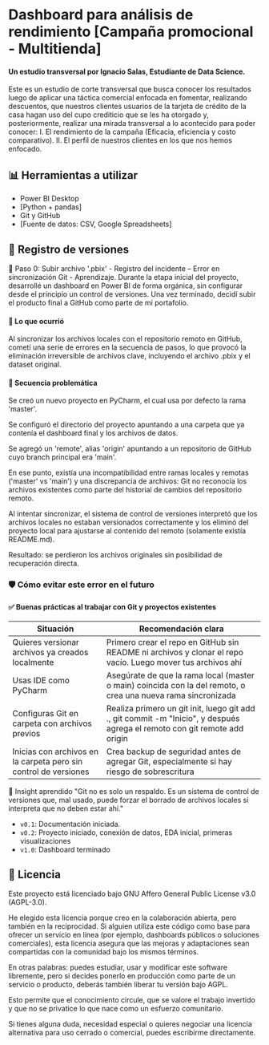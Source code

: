 # Dashboard para análisis de rendimiento [Campaña promocional - Multitienda]
#### Un estudio transversal por Ignacio Salas, Estudiante de Data Science. 

Este es un estudio de corte transversal que busca conocer los resultados luego de aplicar una táctica comercial enfocada en fomentar, realizando descuentos, que nuestros clientes usuarios de la tarjeta de crédito de la casa hagan uso del cupo crediticio que se les ha otorgado y, posteriormente, realizar una mirada transversal a lo acontecido para poder conocer: I. El rendimiento de la campaña (Eficacia, eficiencia y costo comparativo). II. El perfil de nuestros clientes en los que nos hemos enfocado.

## 📊 Herramientas a utilizar
- Power BI Desktop
- [Python + pandas]
- Git y GitHub
- [Fuente de datos: CSV, Google Spreadsheets]

## 🔄 Registro de versiones
🔧 Paso 0: Subir archivo '.pbix' - Registro del incidente – Error en sincronización Git - Aprendizaje.
Durante la etapa inicial del proyecto, desarrollé un dashboard en Power BI de forma orgánica, sin configurar desde el principio un control de versiones. Una vez terminado, decidí subir el producto final a GitHub como parte de mi portafolio.

#### 🧨 Lo que ocurrió
Al sincronizar los archivos locales con el repositorio remoto en GitHub, cometí una serie de errores en la secuencia de pasos, lo que provocó la eliminación irreversible de archivos clave, incluyendo el archivo .pbix y el dataset original.

#### 🧵 Secuencia problemática
Se creó un nuevo proyecto en PyCharm, el cual usa por defecto la rama 'master'.

Se configuró el directorio del proyecto apuntando a una carpeta que ya contenía el dashboard final y los archivos de datos.

Se agregó un 'remote', alias 'origin' apuntando a un repositorio de GitHub cuyo branch principal era 'main'.

En ese punto, existía una incompatibilidad entre ramas locales y remotas ('master' vs 'main') y una discrepancia de archivos: Git no reconocía los archivos existentes como parte del historial de cambios del repositorio remoto.

Al intentar sincronizar, el sistema de control de versiones interpretó que los archivos locales no estaban versionados correctamente y los eliminó del proyecto local para ajustarse al contenido del remoto (solamente existía README.md).

Resultado: se perdieron los archivos originales sin posibilidad de recuperación directa.

### 🛡️ Cómo evitar este error en el futuro
#### ✅ Buenas prácticas al trabajar con Git y proyectos existentes
| Situación | Recomendación clara |
|--------------|--------------|
| Quieres versionar archivos ya creados localmente | Primero crear el repo en GitHub sin README ni archivos y clonar el repo vacío. Luego mover tus archivos ahí |
| Usas IDE como PyCharm | Asegúrate de que la rama local (master o main) coincida con la del remoto, o crea una nueva rama sincronizada |
| Configuras Git en carpeta con archivos previos | Realiza primero un git init, luego git add ., git commit -m "Inicio", y después agrega el remoto con git remote add origin <URL> |
| Inicias con archivos en la carpeta pero sin control de versiones | Crea backup de seguridad antes de agregar Git, especialmente si hay riesgo de sobrescritura|

🧠 Insight aprendido
"Git no es solo un respaldo. Es un sistema de control de versiones que, mal usado, puede forzar el borrado de archivos locales si interpreta que no deben estar ahí."

- `v0.1`: Documentación iniciada.
- `v0.2`: Proyecto iniciado, conexión de datos, EDA inicial, primeras visualizaciones
- `v1.0`: Dashboard terminado

## 📜 Licencia
Este proyecto está licenciado bajo GNU Affero General Public License v3.0 (AGPL-3.0).

He elegido esta licencia porque creo en la colaboración abierta, pero también en la reciprocidad. Si alguien utiliza este código como base para ofrecer un servicio en línea (por ejemplo, dashboards públicos o soluciones comerciales), esta licencia asegura que las mejoras y adaptaciones sean compartidas con la comunidad bajo los mismos términos.

En otras palabras: puedes estudiar, usar y modificar este software libremente, pero si decides ponerlo en producción como parte de un servicio o producto, deberás también liberar tu versión bajo AGPL.

Esto permite que el conocimiento circule, que se valore el trabajo invertido y que no se privatice lo que nace como un esfuerzo comunitario.

Si tienes alguna duda, necesidad especial  o quieres negociar una licencia alternativa para uso cerrado o comercial, puedes escribirme directamente.
